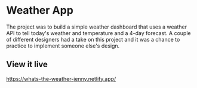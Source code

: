 # Weather App

The project was to build a simple weather dashboard that uses a weather API to tell today's weather and temperature and a 4-day forecast. A couple of different designers had a take on this project and it was a chance to practice to implement someone else's design. 

## View it live

https://whats-the-weather-jenny.netlify.app/
